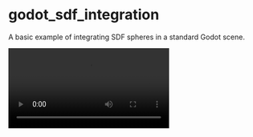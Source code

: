 # godot_sdf_integration

A basic example of integrating SDF spheres in a standard Godot scene.



<video src='(https://youtu.be/IDpiTrZuMUg?si=SzF_DX5pM50xK5hS)' width=320/>
